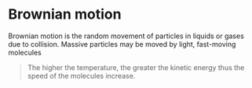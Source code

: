 # Brownian motion
Brownian motion is the random movement of particles in liquids or gases due to collision. Massive particles may be moved by light, fast-moving molecules
>The higher the temperature, the greater the kinetic energy thus the speed of the molecules increase.